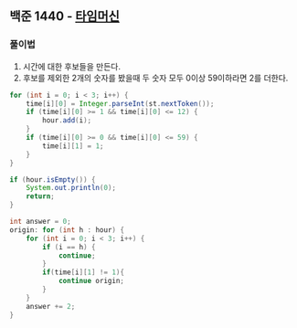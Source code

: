 ## 백준 1440 - [타임머신](https://www.acmicpc.net/problem/1440)


### 풀이법 

1. 시간에 대한 후보들을 만든다.
2. 후보를 제외한 2개의 숫자를 봤을때 두 숫자 모두 0이상 59이하라면 2를 더한다.


```JAVA
for (int i = 0; i < 3; i++) {
    time[i][0] = Integer.parseInt(st.nextToken());
    if (time[i][0] >= 1 && time[i][0] <= 12) {
        hour.add(i);
    }
    if (time[i][0] >= 0 && time[i][0] <= 59) {
        time[i][1] = 1;
    }
}

if (hour.isEmpty()) {
    System.out.println(0);
    return;
}

int answer = 0;
origin: for (int h : hour) {
    for (int i = 0; i < 3; i++) {
        if (i == h) {
            continue;
        }
        if(time[i][1] != 1){
            continue origin;
        }
    }
    answer += 2;
}
```
